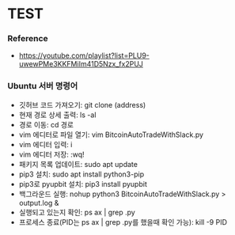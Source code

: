 # TEST

### Reference
* https://youtube.com/playlist?list=PLU9-uwewPMe3KKFMiIm41D5Nzx_fx2PUJ

### Ubuntu 서버 명령어
* 깃허브 코드 가져오기: git clone (address)
* 현재 경로 상세 출력: ls -al
* 경로 이동: cd 경로
* vim 에디터로 파일 열기: vim BitcoinAutoTradeWithSlack.py
* vim 에디터 입력: i
* vim 에디터 저장: :wq!
* 패키지 목록 업데이트: sudo apt update
* pip3 설치: sudo apt install python3-pip
* pip3로 pyupbit 설치: pip3 install pyupbit
* 백그라운드 실행: nohup python3 BitcoinAutoTradeWithSlack.py > output.log &
* 실행되고 있는지 확인: ps ax | grep .py
* 프로세스 종료(PID는 ps ax | grep .py를 했을때 확인 가능): kill -9 PID
